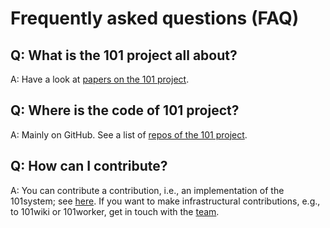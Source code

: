 # Frequently asked questions (FAQ)

## Q: What is the 101 project all about?

A: Have a look at [papers on the 101 project](../papers).

## Q: Where is the code of 101 project?

A: Mainly on GitHub. See a list of [repos of the 101 project](../repos).

## Q: How can I contribute?

A: You can contribute a contribution, i.e., an implementation of the 101system; see [here](http://101companies.org/). If you want to make infrastructural contributions, e.g., to 101wiki or 101worker, get in touch with the [team](../persons).
